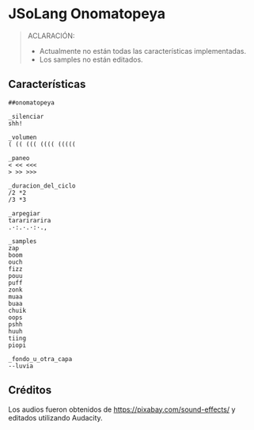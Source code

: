 # JSoLang Onomatopeya

> ACLARACIÓN:
> + Actualmente no están todas las características implementadas.
> + Los samples no están editados.


## Características

	##onomatopeya

	_silenciar
	shh!

	_volumen
	( (( ((( (((( (((((

	_paneo
	< << <<<
	> >> >>>

	_duracion_del_ciclo
	/2 *2
	/3 *3

	_arpegiar
	tararirarira
	.·:.·.·:·.,

	_samples
	zap
	boom
	ouch
	fizz
	pouu
	puff
	zonk
	muaa
	buaa
	chuik
	oops
	pshh
	huuh
	tiing
	piopi

	_fondo_u_otra_capa
	--luvia

## Créditos
Los audios fueron obtenidos de https://pixabay.com/sound-effects/ y editados utilizando Audacity.
